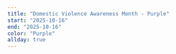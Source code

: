 ```yaml
---
title: "Domestic Violence Awareness Month - Purple"
start: "2025-10-16"
end: "2025-10-16"
color: "Purple"
allday: true
---
```


